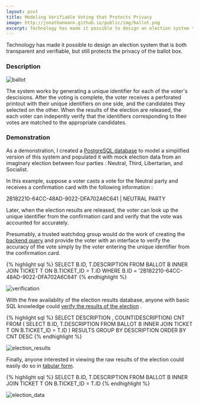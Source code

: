 ```yaml
---
layout: post
title: Modeling Verifiable Voting that Protects Privacy
image: http://jonathanmann.github.io/public/img/ballot.png
excerpt: Technology has made it possible to design an election system that is both transparent and verifiable, but still protects the privacy of the ballot box.   
---
```


Technology has made it possible to design an election system that is both transparent and verifiable, but still protects the privacy of the ballot box. 

### Description

![ballot](http://jonathanmann.github.io/public/img/ballot.png)

The system works by generating a unique identifier for each of the voter's descisions. After the voting is complete, the voter receives a perforated printout with their unique identifiers on one side, and the candidates they selected on the other. When the results of the election are released, the each voter can indepently verify that the identifiers corresponding to their votes are matched to the appropriate candidates. 

### Demonstration

As a demonstration, I created a [PostgreSQL database](https://github.com/jonathanmann/blog_examples/blob/master/PostgreSQL/election_model/election_model.backup) to model a simplified version of this system and populated it with mock election data from an imaginary election between four parties : Neutral, Third, Libertarian, and Socialist. 

In this example, suppose a voter casts a vote for the Neutral party and receives a confirmation card with the following information :

2B182210-64CC-48AD-9022-DFA702A6C641 | NEUTRAL PARTY

Later, when the election results are released, the voter can look up the unique identifier from the confirmation card and verify that the vote was accounted for accurately.

Presumably, a trusted watchdog group would do the work of creating the [backend query](https://github.com/jonathanmann/blog_examples/blob/master/PostgreSQL/election_model/vote_verification.sql) and provide the voter with an interface to verify the accuracy of the vote simply by the voter entering the unique identifier from the confirmation card.

{% highlight sql %}
SELECT B.ID, T.DESCRIPTION
FROM BALLOT B
INNER JOIN TICKET T ON B.TICKET_ID = T.ID
WHERE B.ID = '2B182210-64CC-48AD-9022-DFA702A6C641'
{% endhighlight %}

![verification](http://jonathanmann.github.io/public/img/vote_verification.png)


With the free availablity of the election results database, anyone with basic SQL knowledge could [verify the results of the election](https://github.com/jonathanmann/blog_examples/blob/master/PostgreSQL/election_model/election_tally.sql) .

{% highlight sql %}
SELECT DESCRIPTION , COUNT(DESCRIPTION) CNT FROM
(
	SELECT B.ID, T.DESCRIPTION 
	FROM BALLOT B 
	INNER JOIN TICKET T ON B.TICKET_ID = T.ID
) RESULTS
GROUP BY DESCRIPTION 
ORDER BY CNT DESC
{% endhighlight %}

![election_results](http://jonathanmann.github.io/public/img/election_results.png)

Finally, anyone interested in viewing the raw results of the election could easily do so in [tabular form](https://github.com/jonathanmann/blog_examples/blob/master/PostgreSQL/election_model/election_data.sql).

{% highlight sql %}
SELECT B.ID, T.DESCRIPTION
FROM BALLOT B
INNER JOIN TICKET T ON B.TICKET_ID = T.ID
{% endhighlight %}

![election_data](http://jonathanmann.github.io/public/img/election_data.png)
